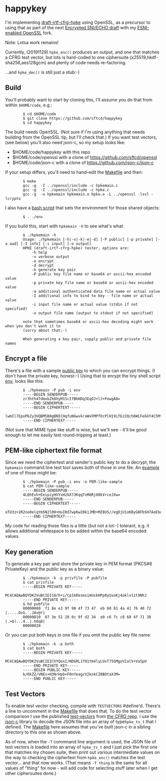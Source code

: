 # happykey

I'm implementing
[draft-irtf-cfrg-hpke](https://tools.ietf.org/html/draft-irtf-cfrg-hpke) using
OpenSSL, as a precursor to using that as part of the next [Encrypted SNI/ECHO
draft](https://tools.ietf.org/html/draft-ietf-tls-esni) with my [ESNI-enabled
OpenSSL](https://github.com/sftcd/openssl) fork.

Note: Lotsa work remains!

Currently, (20191129) ``hpke_enc()`` produces an output, and one that
matches a CFRG test vector, but lots is hard-coded to one ciphersuite
(x25519,hkdf-sha256,aes128gcm) and plenty of code needs re-factoring. 

...and ``hpke_dec()`` is still just a stub:-)

## Build 

You'll probably want to start by cloning this, I'll assume you do that
from within ``$HOME/code``, e.g.:

            $ cd $HOME/code
            $ git clone https://github.com/sftcd/happykey
            $ cd happykey

The build needs OpenSSL.  (Not sure if I'm using anything that needs building
from the OpenSSL tip, but I'll check that.) If you want test vectors, (see
below) you'll also need json-c,  so my setup looks like:

- $HOME/code/happykey with this repo
- $HOME/code/openssl with a clone of https://github.com/sftcd/openssl
- $HOME/code/json-c with a clone of https://github.com/json-c/json-c

If your setup differs, you'll need to hand-edit the [Makefile](Makefile)
and then:

            $ make
            gcc -g  -I ../openssl/include -c hpkemain.c
            gcc -g  -I ../openssl/include -c hpke.c
            gcc -g  -o hpkemain hpkemain.o hpke.o -L ../openssl -lssl -lcrypto

I also have a [bash script](env) that sets the environment for those shared objects:

            $ . ./env


If you build this, start with ``hpkemain -h`` to see what's what.

            $ ./hpkemain -h
            Usage: ./hpkemain [-h|-v|-k|-e|-d] [-P public] [-p private] [-a aad] [-I info] [-i input] [-o output]
            HPKE (draft-irtf-cfrg-hpke) tester, options are:
	            -h help
	            -v verbose output
	            -e encrypt
	            -d decrypt
	            -k generate key pair
	            -P public key file name or base64 or ascii-hex encoded value
	            -p private key file name or base64 or ascii-hex encoded value
	            -a additional authenticated data file name or actual value
	            -I additional info to bind to key - file name or actual value
	            -i input file name or actual value (stdin if not specified)
	            -o output file name (output to stdout if not specified) 
            
            note that sometimes base64 or ascii-hex decoding might work when you don't want it to
            (sorry about that;-)
            
            When generating a key pair, supply public and private file names

## Encrypt a file

There's a file with a sample [public key](pub) to which you can encrypt things.
(I don't have the private key, honest:-) Using that to enrypt the tiny shell
script [env](./env), looks like this:

            $ ./hpkemain -P pub -i env
            -----BEGIN SENDERPUB-----
            zr3hth4TdmxbZk8hyM1ScIfBbHDq3EqOJ+lJ+PowgA8=
            -----END SENDERPUB-----
            -----BEGIN CIPHERTEXT-----
            lwmIl7EpoPbZy3UQBM5B8gBNICHqfuNGwvkraWxFMPfOcPlH19ifEz2Qch6WLFeGGY4C5MtkbJv6A2/kJqTGOSQ7nwWZKXSgTG2wGXpXyZHN2Q==
            -----END CIPHERTEXT-----

(Not sure that MIME type like stuff is wise, but we'll see - it'll be good enough
to let me easily test round-tripping at least.)

## PEM-like ciphertext file format

Since we need the ciphertext and sender's public key to do a decrypt,
the ``hpkemain`` command line test tool saves both of those in one
file. An [example](PEM-like-sample) of one of those might be:

            $ ./hpkemain -P pub -i env -o PEM-like-sample
            $ cat PEM-like-sample
            -----BEGIN SENDERPUB-----
            4LQhEvh+EeipiyHVYxHzbX73KqqTnMdRj08kVrceJXw=
            -----END SENDERPUB-----
            -----BEGIN CIPHERTEXT-----
            oTU3z+2R2no0elqYm5N2l0H+HuI0d7wp6w20k1JMD+MZ8US//egDjU1oKByGBFbSH7AoEbe9OY7zhUExVKJnhVl0FwAL5txBPpNbwt4sgT/dpg==
            -----END CIPHERTEXT-----

My code for reading those files is a little (but not a lot:-) tolerant, e.g. it
allows additional whitespace to be added within the base64 encoded values.

## Key generation

To generate a key pair and store the private key in PEM format (PKCS#8 PrivateKey)
and the public key as a binary value:

            $ ./hpkemain -k -p privfile -P pubfile
            $ cat privfile
            -----BEGIN PRIVATE KEY-----
            MC4CAQAwBQYDK2VuBCIEIIArh+i/Cp1kResmsimUskHPp0yUxoKj4oklv11t9NhJ
            -----END PRIVATE KEY-----
            $ hd pubfile 
            00000000  f1 8e e3 9f 90 4f 73 47  eb 60 81 4a 41 76 40 72  |.....OsG.`.JAv@r|
            00000010  87 3e 51 28 0c 9f d2 34  a9 c6 7c c8 68 4f 71 38  |.>Q(...4..|.hOq8|
            00000020

Or you can put both keys in one file if you omit the public key file name:

            $ ./hpkemain -k -p both
            $ cat both
            -----BEGIN PRIVATE KEY-----
            MC4CAQAwBQYDK2VuBCIEIChYQexI/NDGRL1T01Ym4lyLUxT75GMgoVIalV+Va5pU
            -----END PRIVATE KEY-----
            -----BEGIN PUBLIC KEY-----
            b/OkZZ/VNEs+H3NrHpb+F0nYeagcV2knkCZ0BOtaX3M=
            -----END PUBLIC KEY-----


## Test Vectors
 
To enable test vector checking, compile with ``TESTVECTORS`` #define'd.
There's a line to uncomment in the [Makefile](Makefile) that does that.
To do the test vector comparison I use the published 
[test-vectors](test-vectors.json) from 
[the CFRG repo](https://github.com/cfrg/draft-irtf-cfrg-hpke).  I use the 
[json-c](https://github.com/json-c/json-c) library to decode
the JSON file into an array of type``hpke_tv_t`` that I defined.
The [Makefile](Makefile) here assumes that you've built json-c in a sibling
directory to this one as shown above.

As of now, when the ``-T`` commnand line argument is used, the JSON file of
test vectors is loaded into an array of ``hpke_tv_t`` and I just pick the first
one that matches my chosen suite, then print out various intermediate values on
the way to checking the ciphertext from ``hpke_enc()`` matches the test
vector... and that now works.  (That means ``-T thing`` is the same for all
values of "thing" for now - will add code for selecting stuff later when I get
other ciphersuites done.)



